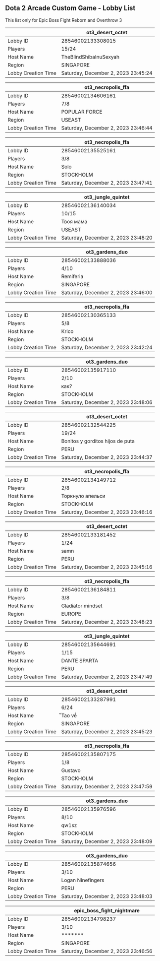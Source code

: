 ## Dota 2 Arcade Custom Game - Lobby List

This list only for Epic Boss Fight Reborn and Overthrow 3

|  | ot3_desert_octet |
| ------ | ------ |
| Lobby ID | 28546002133308015 |
| Players | 15/24 |
| Host Name | TheBlindShibaInuSexyah |
| Region | SINGAPORE |
| Lobby Creation Time | Saturday, December 2, 2023 23:45:24 |


|  | ot3_necropolis_ffa |
| ------ | ------ |
| Lobby ID | 28546002134606161 |
| Players | 7/8 |
| Host Name | POPULAR FORCE |
| Region | USEAST |
| Lobby Creation Time | Saturday, December 2, 2023 23:46:44 |


|  | ot3_necropolis_ffa |
| ------ | ------ |
| Lobby ID | 28546002135525161 |
| Players | 3/8 |
| Host Name | Solo |
| Region | STOCKHOLM |
| Lobby Creation Time | Saturday, December 2, 2023 23:47:41 |


|  | ot3_jungle_quintet |
| ------ | ------ |
| Lobby ID | 28546002136140034 |
| Players | 10/15 |
| Host Name | Твоя мама |
| Region | USEAST |
| Lobby Creation Time | Saturday, December 2, 2023 23:48:20 |


|  | ot3_gardens_duo |
| ------ | ------ |
| Lobby ID | 28546002133888036 |
| Players | 4/10 |
| Host Name | Remiferia |
| Region | SINGAPORE |
| Lobby Creation Time | Saturday, December 2, 2023 23:46:00 |


|  | ot3_necropolis_ffa |
| ------ | ------ |
| Lobby ID | 28546002130365133 |
| Players | 5/8 |
| Host Name | Krico |
| Region | STOCKHOLM |
| Lobby Creation Time | Saturday, December 2, 2023 23:42:24 |


|  | ot3_gardens_duo |
| ------ | ------ |
| Lobby ID | 28546002135917110 |
| Players | 2/10 |
| Host Name | как? |
| Region | STOCKHOLM |
| Lobby Creation Time | Saturday, December 2, 2023 23:48:06 |


|  | ot3_desert_octet |
| ------ | ------ |
| Lobby ID | 28546002132544225 |
| Players | 19/24 |
| Host Name | Bonitos y gorditos hijos de puta |
| Region | PERU |
| Lobby Creation Time | Saturday, December 2, 2023 23:44:37 |


|  | ot3_necropolis_ffa |
| ------ | ------ |
| Lobby ID | 28546002134149712 |
| Players | 2/8 |
| Host Name | Торкнуло апельси |
| Region | STOCKHOLM |
| Lobby Creation Time | Saturday, December 2, 2023 23:46:16 |


|  | ot3_desert_octet |
| ------ | ------ |
| Lobby ID | 28546002133181452 |
| Players | 1/24 |
| Host Name | samn |
| Region | PERU |
| Lobby Creation Time | Saturday, December 2, 2023 23:45:16 |


|  | ot3_necropolis_ffa |
| ------ | ------ |
| Lobby ID | 28546002136184811 |
| Players | 3/8 |
| Host Name | Gladiator mindset |
| Region | EUROPE |
| Lobby Creation Time | Saturday, December 2, 2023 23:48:23 |


|  | ot3_jungle_quintet |
| ------ | ------ |
| Lobby ID | 28546002135644691 |
| Players | 1/15 |
| Host Name | DANTE SPARTA |
| Region | PERU |
| Lobby Creation Time | Saturday, December 2, 2023 23:47:49 |


|  | ot3_desert_octet |
| ------ | ------ |
| Lobby ID | 28546002133287991 |
| Players | 6/24 |
| Host Name | ็Tao về |
| Region | SINGAPORE |
| Lobby Creation Time | Saturday, December 2, 2023 23:45:23 |


|  | ot3_necropolis_ffa |
| ------ | ------ |
| Lobby ID | 28546002135807175 |
| Players | 1/8 |
| Host Name | Gustavo |
| Region | STOCKHOLM |
| Lobby Creation Time | Saturday, December 2, 2023 23:47:59 |


|  | ot3_gardens_duo |
| ------ | ------ |
| Lobby ID | 28546002135976596 |
| Players | 8/10 |
| Host Name | qw1sz |
| Region | STOCKHOLM |
| Lobby Creation Time | Saturday, December 2, 2023 23:48:09 |


|  | ot3_gardens_duo |
| ------ | ------ |
| Lobby ID | 28546002135874656 |
| Players | 3/10 |
| Host Name | Logan Ninefingers |
| Region | PERU |
| Lobby Creation Time | Saturday, December 2, 2023 23:48:03 |


|  | epic_boss_fight_nightmare |
| ------ | ------ |
| Lobby ID | 28546002134798237 |
| Players | 3/10 |
| Host Name | ******* |
| Region | SINGAPORE |
| Lobby Creation Time | Saturday, December 2, 2023 23:46:56 |


